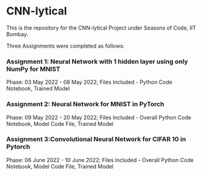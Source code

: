 # CNN-lytical
 
This is the repository for the CNN-lytical Project under Seasons of Code, IIT Bombay.

Three Assignments were completed as follows:

### Assignment 1: Neural Network with 1 hidden layer using only NumPy for MNIST
Phase: 03 May 2022 - 08 May 2022; Files Included - Python Code Notebook, Trained Model

### Assignment 2: Neural Network for MNIST in PyTorch
Phase: 09 May 2022 - 20 May 2022; Files Included - Overall Python Code Notebook, Model Code File, Trained Model

### Assignment 3:Convolutional Neural Network for CIFAR 10 in Pytorch
Phase: 06 June 2022 - 10 June 2022; Files Included - Overall Python Code Notebook, Model Code File, Trained Model
